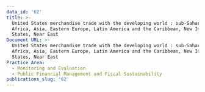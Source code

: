 ```yaml
---
data_id: '62'
title: >-
  United States merchandise trade with the developing world : sub-Saharan
  Africa, Asia, Eastern Europe, Latin America and the Caribbean, New Independent
  States, Near East
Document URL: >-
  United States merchandise trade with the developing world : sub-Saharan
  Africa, Asia, Eastern Europe, Latin America and the Caribbean, New Independent
  States, Near East
Practice Area:
  - Monitoring and Evaluation
  - Public Financial Management and Fiscal Sustainability
publications_slug: '62'
---
```

